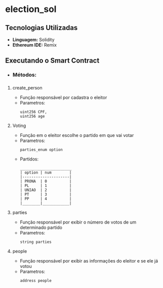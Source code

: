 <h1>election_sol</h1>

## Tecnologias Utilizadas

- **Linguagem:** Solidity
- **Ethereum IDE:** Remix

## Executando o Smart Contract 
- <h3>Métodos:<h3>

1. create_person
   - Função responsável por cadastra o eleitor
   - Parametros:
     ```
     uint256 CPF,
     uint256 age
     ```

2. Voting
   - Função em o eleitor escolhe o partido em que vai votar
   - Parametros:
     ```
     parties_enum option
     ```
   - Partidos:
     ```
     _______________________
     | option | num        |
     |---------------------|
     | PRONA  | 0          |
     | PL     | 1          |
     | UNIAO  | 2          |
     | PT     | 3          |
     | PP     | 4          |
     |________|____________|
     ```

3. parties
   - Função responsável por exibir o número de votos de um determinado partido
   - Parametros:
     ```
     string parties
     ```

4. people
   - Função responsável por exibir as informações do eleitor e se ele já votou
   - Parametros:
     ```
     address people
     ```
